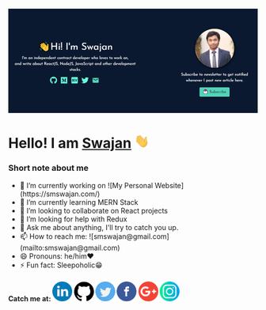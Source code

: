 ![banner-img](https://github.com/smswajan/smswajan/blob/master/img/banner.png)

<h1>Hello! I am <a href="https://smswajan.com/">Swajan</a> <img src="https://github.com/smswajan/smswajan/blob/master/img/Hi.gif" width="30px"></h1>

<h3>Short note about me</h3>
<ul>
    <li>🔭 I’m currently working on ![My Personal Website](https://smswajan.com/)
    <li>🌱 I’m currently learning MERN Stack
    <li>👯 I’m looking to collaborate on React projects
    <li>🤔 I’m looking for help with Redux
    <li>💬 Ask me about anything, I'll try to catch you up.
    <li>📫 How to reach me: ![smswajan@gmail.com](mailto:smswajan@gmail.com)
    <li>😄 Pronouns: he/him❤️
    <li>⚡ Fun fact: Sleepoholic😁
</ul>

<h4>Catch me at:
<a href="https://www.linkedin.com/in/smswajan"><img src="https://github.com/smswajan/smswajan/blob/master/img/linkedin.png" width="40" /></a>
<a href="https://github.com/smswajan"><img src="https://github.com/smswajan/smswajan/blob/master/img/github-logo.png" width="40" /></a>
<a href="https://twitter.com/smswajan"><img src="https://github.com/smswajan/smswajan/blob/master/img/twitter.png" width="40" /></a>
<a href="https://www.facebook.com/smswajan"><img src="https://github.com/smswajan/smswajan/blob/master/img/facebook.png" width="40" /></a>
<a href="mailto:smswajan@gmail.com"><img src="https://github.com/smswajan/smswajan/blob/master/img/google-plus.png" width="40" /></a>
<a href="https://www.instagram.com/smswajan"><img src="https://github.com/smswajan/smswajan/blob/master/img/instagram.png" width="40" /></a>

<!-- ![Swajan's Github Stats](https://github-readme-stats.vercel.app/api?username=smswajan&show_icons=true) -->
